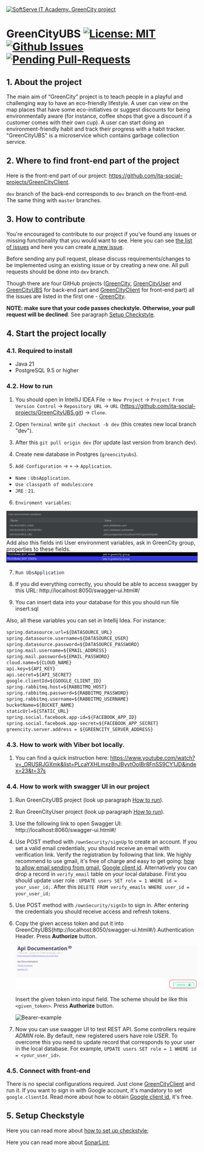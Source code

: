 <a href="https://career.softserveinc.com/en-us/technology/course/start_your_career_as_java_developer/"><img src="https://github.com/ita-social-projects/GreenCity/blob/master/docs-photos/GreenCity%20Logo.png" title="SoftServe IT Academy. GreenCity project" alt="SoftServe IT Academy. GreenCity project"></a>

# GreenCityUBS   [![License: MIT](https://img.shields.io/badge/License-MIT-yellow.svg)](https://github.com/ita-social-projects/GreenCityUBS/blob/master/LICENSE)  [![Github Issues](https://img.shields.io/github/issues/ita-social-projects/GreenCityUBS?style=flat-square)](https://github.com/ita-social-projects/GreenCity/issues) [![Pending Pull-Requests](https://img.shields.io/github/issues-pr/ita-social-projects/GreenCityUBS?style=flat-square)](https://github.com/ita-social-projects/GreenCityUser/pulls)



## 1. About the project

The main aim of “GreenCity” project is to teach people in a playful and challenging way to have an eco-friendly lifestyle. A user can view on the map places that have some eco-initiatives or suggest discounts for being environmentally aware (for instance, coffee shops that give a discount if a customer comes with their own cup). А user can start doing an environment-friendly habit and track their progress with a habit tracker. "GreenCityUBS" is a microservice which contains garbage collection service.

## 2. Where to find front-end part of the project

Here is the front-end part of our project: https://github.com/ita-social-projects/GreenCityClient.

`dev` branch of the back-end corresponds to `dev` branch on the front-end. The same thing with `master` branches.

## 3. How to contribute

You're encouraged to contribute to our project if you've found any issues or missing functionality that you would want to see. Here you can see [the list of issues](https://github.com/ita-social-projects/GreenCity/issues) and here you can create [a new issue](https://github.com/ita-social-projects/GreenCity/issues/new).

Before sending any pull request, please discuss requirements/changes to be implemented using an existing issue or by creating a new one. All pull requests should be done into `dev` branch.

Though there are four GitHub projects ([GreenCity](https://github.com/ita-social-projects/GreenCity), [GreenCityUser](https://github.com/ita-social-projects/GreenCityUser) and [GreenCityUBS](https://github.com/ita-social-projects/GreenCityUBS) for back-end part and [GreenCityClient](https://github.com/ita-social-projects/GreenCityClient) for front-end part) all the issues are listed in the first one - [GreenCity](https://github.com/ita-social-projects/GreenCity).

**NOTE: make sure that your code passes checkstyle. Otherwise, your pull request will be declined**. See paragraph [Setup Checkstyle](#5-setup-checkstyle).

## 4. Start the project locally

### 4.1. Required to install

* Java 21
* PostgreSQL 9.5 or higher

### 4.2. How to run

1. You should open in IntelliJ IDEA File -> `New Project` -> `Project From Version Control`
   -> `Repository URL` -> `URL` (https://github.com/ita-social-projects/GreenCityUBS.git) -> `Clone`.

2. Open `Terminal` write `git checkout -b dev` (this creates new local branch "dev").

3. After this `git pull origin dev` (for update last version from branch dev).

4. Create new database in Postgres (`greencityubs`).

5. `Add Configuration` -> `+` -> `Application`.

* `Name` : `UbsApplication`.
* `Use classpath of modules`:`core`
* `JRE` : `21`.

6. `Enviroment variables`:

![env-vars](user_enviroment_variables.png)
Add also this fields inti User environment variables, ask in GreenCity group,
properties to these fields.
![env-vars](telegram_1.png)

7. `Run UbsApplication`

8. If you did everything correctly, you should be able to access swagger by this URL: http://localhost:8050/swagger-ui.html#/

9. You can insert data into your database for this you should run file insert.sql 


Also, all these variables you can set in Intellij Idea. For instance:

```properties
spring.datasource.url=${DATASOURCE_URL}
spring.datasource.username=${DATASOURCE_USER}
spring.datasource.password=${DATASOURCE_PASSWORD}
spring.mail.username=${EMAIL_ADDRESS}
spring.mail.password=${EMAIL_PASSWORD}
cloud.name=${CLOUD_NAME}
api.key=${API_KEY}
api.secret=${API_SECRET}
google.clientId=${GOOGLE_CLIENT_ID}
spring.rabbitmq.host=${RABBITMQ_HOST}
spring.rabbitmq.password=${RABBITMQ_PASSWORD}
spring.rabbitmq.username=${RABBITMQ_USERNAME}
bucketName=${BUCKET_NAME}
staticUrl=${STATIC_URL}
spring.social.facebook.app-id=${FACEBOOK_APP_ID}
spring.social.facebook.app-secret=${FACEBOOK_APP_SECRET}
greencity.server.address = ${GREENCITY_SERVER_ADDRESS}
```

### 4.3. How to work with Viber bot locally.

1. You can find a quick instruction here:
   https://www.youtube.com/watch?v=_ORUSRJGXmk&list=PLcaYXHLmxz8nJByvtOoIBr8FnSS9CY1JD&index=23&t=37s

### 4.4. How to work with swagger UI in our project

1. Run GreenCityUBS project (look up paragraph [How to run](#42-how-to-run)).

2. Run GreenCityUser project (look up paragraph [How to run](https://github.com/ita-social-projects/GreenCityUser#42-how-to-run)).

3. Use the following link to open Swagger UI: http://localhost:8060/swagger-ui.html#/

4. Use POST method with `/ownSecurity/signUp` to create an account. If you set a valid email credentials, you should receive an email with verification link. Verify the registration by following that link. We highly recommend to use gmail, it's free of charge and easy to get going: [how to allow email sending from gmail](https://support.google.com/accounts/answer/6010255?authuser=2&p=less-secure-apps&hl=en&authuser=2&visit_id=637098532320915318-4087823934&rd=1),  [Google client id](https://developers.google.com/adwords/api/docs/guides/authentication). Alternatively you can drop a record in `verify_email` table on your local database.
   First you should update user role : `UPDATE users SET role = 1 WHERE id = your_user_id;`. After this `DELETE FROM verify_emails WHERE user_id = your_user_id;`

5. Use POST method with `/ownSecurity/signIn` to sign in. After entering the credentials you should receive access and refresh tokens.

6. Copy the given access token and put it into GreenCityUBS(http://localhost:8050/swagger-ui.html#/) Authentication Header. Press **Authorize** button.


   ![Authentication-button-swagger](./authentication-swagger.png)

   Insert the given token into input field. The scheme should be like this `<given_token>`. Press **Authorize** button.

   ![Bearer-example](./auth.png)

7. Now you can use swagger UI to test REST API. Some controllers require *ADMIN* role. By default, new registered users have role *USER*. To overcome this you need to update record that corresponds to your user in the local database. For example, `UPDATE users SET role = 1 WHERE id = <your_user_id>`.

### 4.5. Connect with front-end


There is no special configurations required. Just clone [GreenCityClient](https://github.com/ita-social-projects/GreenCityClient) and run it. If you want to sign in with Google account, it's mandatory to set `google.clientId`. Read more about how to obtain [Google client id](https://developers.google.com/adwords/api/docs/guides/authentication), it's free.

## 5. Setup Checkstyle

Here you can read more about [how to set up checkstyle](https://github.com/ita-social-projects/GreenCity/wiki/Setup-CheckStyle-to-your-IDE);

Here you can read more about [SonarLint](https://plugins.jetbrains.com/plugin/7973-sonarlint);

